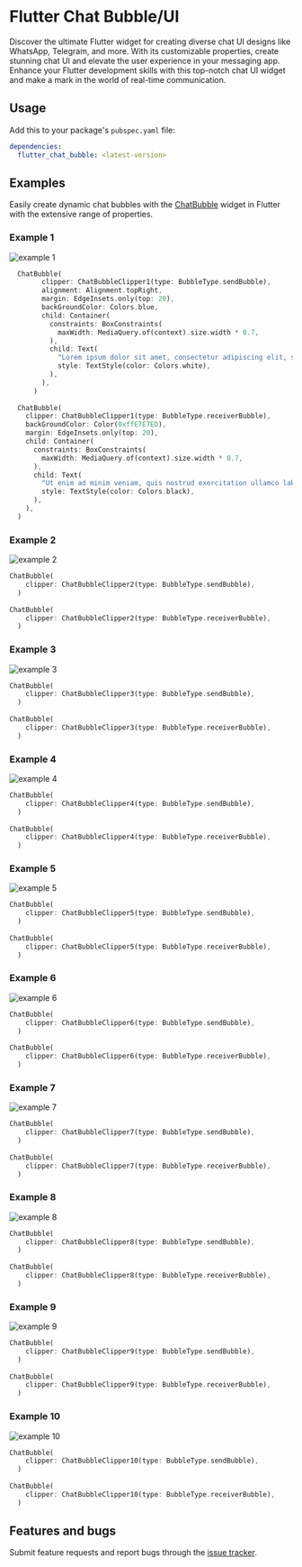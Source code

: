 # Flutter Chat Bubble/UI 
Discover the ultimate Flutter widget for creating diverse chat UI designs like WhatsApp, Telegram, and more. With its customizable properties, create stunning chat UI and elevate the user experience in your messaging app. Enhance your Flutter development skills with this top-notch chat UI widget and make a mark in the world of real-time communication.

## Usage
Add this to your package's `pubspec.yaml` file:
```yaml
dependencies:
  flutter_chat_bubble: <latest-version>
```

## Examples
Easily create dynamic chat bubbles with the [ChatBubble](https://github.com/KinjalDhamat312/FlutterChatBubble/blob/master/lib/chat_bubble.dart) widget in Flutter with the extensive range of properties.

### Example 1
![example 1](https://user-images.githubusercontent.com/25680329/218024561-414c8556-8e38-4943-baef-5e0a13a3d498.png)

```dart
  ChatBubble(
        clipper: ChatBubbleClipper1(type: BubbleType.sendBubble),
        alignment: Alignment.topRight,
        margin: EdgeInsets.only(top: 20),
        backGroundColor: Colors.blue,
        child: Container(
          constraints: BoxConstraints(
            maxWidth: MediaQuery.of(context).size.width * 0.7,
          ),
          child: Text(
            "Lorem ipsum dolor sit amet, consectetur adipiscing elit, sed do eiusmod tempor incididunt ut labore et dolore magna aliqua.",
            style: TextStyle(color: Colors.white),
          ),
        ),
      )
  
  ChatBubble(
    clipper: ChatBubbleClipper1(type: BubbleType.receiverBubble),
    backGroundColor: Color(0xffE7E7ED),
    margin: EdgeInsets.only(top: 20),
    child: Container(
      constraints: BoxConstraints(
        maxWidth: MediaQuery.of(context).size.width * 0.7,
      ),
      child: Text(
        "Ut enim ad minim veniam, quis nostrud exercitation ullamco laboris nisi ut aliquip ex ea commodo consequat",
        style: TextStyle(color: Colors.black),
      ),
    ),
  )
```  

### Example 2
![example 2](https://user-images.githubusercontent.com/25680329/218024725-65aa3b0e-ca87-40ce-b299-148a930bb77a.png)

```dart
ChatBubble(
    clipper: ChatBubbleClipper2(type: BubbleType.sendBubble),
  )
  
ChatBubble(
    clipper: ChatBubbleClipper2(type: BubbleType.receiverBubble),
  )
```

### Example 3
![example 3](https://user-images.githubusercontent.com/25680329/218024808-4998b701-0159-4fd7-9ac5-4593577587fb.png)


```dart
ChatBubble(
    clipper: ChatBubbleClipper3(type: BubbleType.sendBubble),
  )
  
ChatBubble(
    clipper: ChatBubbleClipper3(type: BubbleType.receiverBubble),
  )
```  

### Example 4
![example 4](https://user-images.githubusercontent.com/25680329/218024846-7857310f-8537-4b76-bd1e-f8ef995a0acb.png)

```dart
ChatBubble(
    clipper: ChatBubbleClipper4(type: BubbleType.sendBubble),
  )
  
ChatBubble(
    clipper: ChatBubbleClipper4(type: BubbleType.receiverBubble),
  )
``` 

### Example 5
![example 5](https://user-images.githubusercontent.com/25680329/218024881-5b3d2bc2-f0aa-47e3-b9b0-5286e3f92b8b.png)


```dart
ChatBubble(
    clipper: ChatBubbleClipper5(type: BubbleType.sendBubble),
  )
  
ChatBubble(
    clipper: ChatBubbleClipper5(type: BubbleType.receiverBubble),
  )
```  

### Example 6
![example 6](https://user-images.githubusercontent.com/25680329/218024913-f5d31b3d-c948-4c9b-986d-4b6f37c5d856.png)


```dart
ChatBubble(
    clipper: ChatBubbleClipper6(type: BubbleType.sendBubble),
  )
  
ChatBubble(
    clipper: ChatBubbleClipper6(type: BubbleType.receiverBubble),
  )
```  

### Example 7
![example 7](https://user-images.githubusercontent.com/25680329/218024937-51be038d-9945-4b97-a1ae-24a8428a0529.png)


```dart
ChatBubble(
    clipper: ChatBubbleClipper7(type: BubbleType.sendBubble),
  )
  
ChatBubble(
    clipper: ChatBubbleClipper7(type: BubbleType.receiverBubble),
  )
```  

### Example 8
![example 8](https://user-images.githubusercontent.com/25680329/218025005-22856762-9729-4000-8fdd-008d04e3b1ae.png)


```dart
ChatBubble(
    clipper: ChatBubbleClipper8(type: BubbleType.sendBubble),
  )
  
ChatBubble(
    clipper: ChatBubbleClipper8(type: BubbleType.receiverBubble),
  )
```  

### Example 9
![example 9](https://user-images.githubusercontent.com/25680329/218025044-acc2c285-f2ea-4150-a991-cc9148ab53a3.png)


```dart
ChatBubble(
    clipper: ChatBubbleClipper9(type: BubbleType.sendBubble),
  )
  
ChatBubble(
    clipper: ChatBubbleClipper9(type: BubbleType.receiverBubble),
  )
```  

### Example 10
![example 10](https://user-images.githubusercontent.com/25680329/218025070-e764cfc7-3ac7-4ee5-838c-3b52c7ffaa52.png)

```dart
ChatBubble(
    clipper: ChatBubbleClipper10(type: BubbleType.sendBubble),
  )
  
ChatBubble(
    clipper: ChatBubbleClipper10(type: BubbleType.receiverBubble),
  )
```  

## Features and bugs
Submit feature requests and report bugs through the [issue tracker](https://github.com/KinjalDhamat312/FlutterChatBubble/issues).

